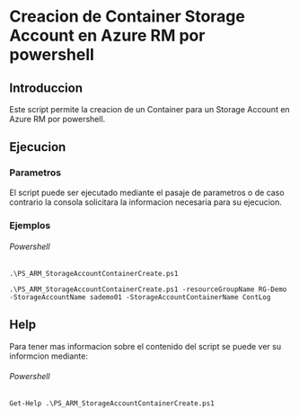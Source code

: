 # Creacion de Container Storage Account en Azure RM por powershell

## Introduccion

Este script permite la creacion de un Container para un Storage Account en Azure RM por powershell.

## Ejecucion

### Parametros

El script puede ser ejecutado mediante el pasaje de parametros o de caso contrario la consola solicitara la informacion necesaria para su ejecucion.

### Ejemplos

###### Powershell

`.\PS_ARM_StorageAccountContainerCreate.ps1`

`.\PS_ARM_StorageAccountContainerCreate.ps1 -resourceGroupName RG-Demo -StorageAccountName sademo01 -StorageAccountContainerName ContLog`

## Help

Para tener mas informacion sobre el contenido del script se puede ver su informcion mediante:

###### Powershell

`Get-Help .\PS_ARM_StorageAccountContainerCreate.ps1`